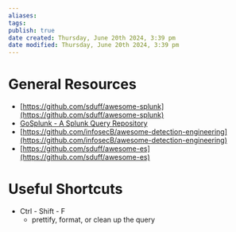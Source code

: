 ```yaml
---
aliases: 
tags: 
publish: true
date created: Thursday, June 20th 2024, 3:39 pm
date modified: Thursday, June 20th 2024, 3:39 pm
---
```

# General Resources

- [https://github.com/sduff/awesome-splunk](https://github.com/sduff/awesome-splunk)
- [GoSplunk - A Splunk Query Repository](https://gosplunk.com/)
- [https://github.com/infosecB/awesome-detection-engineering](https://github.com/infosecB/awesome-detection-engineering)
- [https://github.com/sduff/awesome-es](https://github.com/sduff/awesome-es)

# Useful Shortcuts

- Ctrl - Shift - F
    - prettify, format, or clean up the query